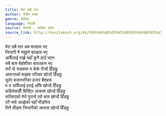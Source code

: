 ```yaml
---
title: मेरा सबै रात
author: नोर्देन रुम्बा
genre: कविता
language: नेपाली
source: नेपाली - कविता कोश
source_link: http://kavitakosh.org/kk/%E0%A4%A8%E0%A5%8B%E0%A4%B0%E0%A5%8D%E0%A4%A6%E0%A5%87%E0%A4%A8_%E0%A4%B0%E0%A5%81%E0%A4%AE%E0%A5%8D%E0%A4%AC%E0%A4%BE
---
```


मेरा सबै रात अब मातहरू भए  
जिन्दगी नै नबुझ्ने बातहरू भए  
आफैँलाई राख्ने यहाँ कुनै ठाउँ भएन  
सबै बास बेहोशीका बारातहरू भए  
सधैं यो सडकमा म केके रोज्दै हिँडछु  
आफन्तको माझमा परिचय खोज्दै हिँडछु  
भूलेर बजारभरिका हजार बैंशहरू  
म त आफैँलाई हराई आँफै खोज्दै हिँडछु  
कहिलेकाहीँ बिर्सिएर आकाश खोज्दै हिँडछु  
भात्किएको मेरो पुरानो त्यो बास खोज्दै हिँडछु  
धेरै भयो अल्झेको यहाँ भीडभित्र  
तिनै भीड्मा जिन्दगीको आभास खोज्दै हिँडछु
